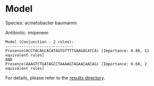 
# Model

Species: acinetobacter baumannii

Antibiotic: imipenem

```
Model (Conjunction - 2 rules):
------------------------------
Presence(ACCTACAGCACATAGTGTTTTGAAGACATCA) [Importance: 0.86, 11 equivalent rules]
AND
Presence(AAAGTCTGATAGCCTAAAAGTAGAACAACAG) [Importance: 0.66, 2 equivalent rules]

```

For details, please refer to the [results directory](../../../../../results/scm_b/acinetobacter%20baumannii/imipenem/repeat_7/).


